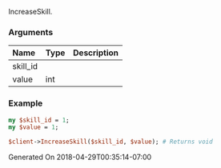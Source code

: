 IncreaseSkill.
### Arguments
**Name**|**Type**|**Description**
:---|:---|:---
skill_id||
value|int|

### Example

```perl
my $skill_id = 1;
my $value = 1;

$client->IncreaseSkill($skill_id, $value); # Returns void
```


Generated On 2018-04-29T00:35:14-07:00
